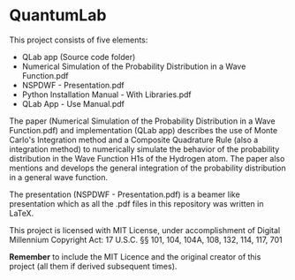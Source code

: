 # QuantumLab
This project consists of five elements:
- QLab app (Source code folder)
- Numerical Simulation of the Probability Distribution in a Wave Function.pdf
- NSPDWF - Presentation.pdf
- Python Installation Manual - With Libraries.pdf
- QLab App - Use Manual.pdf

The paper (Numerical Simulation of the Probability Distribution in a Wave Function.pdf) and implementation (QLab app) describes the use of Monte Carlo's Integration method and a Composite Quadrature Rule (also a integration method) to numerically simulate the behavior of the probability distribution in the Wave Function H1s of the Hydrogen atom. The paper also mentions and develops the general integration of the probability distribution in a general wave function.

The presentation (NSPDWF - Presentation.pdf) is a beamer like presentation which as all the .pdf files in this repository was written in LaTeX.

This project is licensed with MIT License, under accomplishment of Digital Millennium Copyright Act: 17 U.S.C. §§ 101, 104, 104A, 108, 132, 114, 117, 701

**Remember** to include the MIT Licence and the original creator of this project (all them if derived subsequent times).
